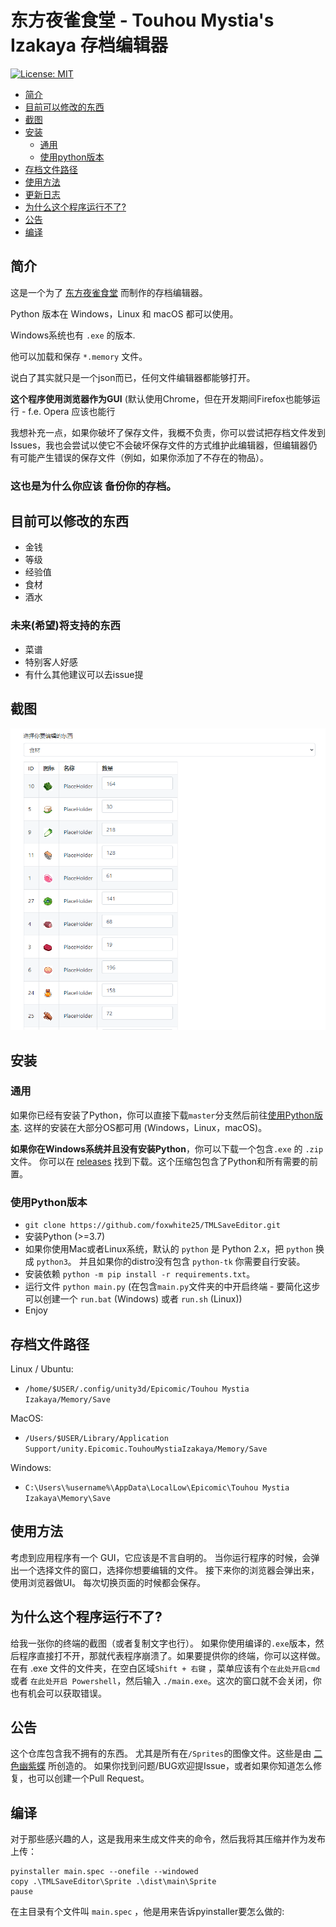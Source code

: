 东方夜雀食堂 - Touhou Mystia's Izakaya 存档编辑器
================================
[![License: MIT](https://img.shields.io/badge/License-GPT3-green.svg)](https://github.com/foxwhite25/TMLSaveEditor/blob/main/LICENSE)

* [简介](#简介)
* [目前可以修改的东西](#currently-editable)
* [截图](#截图)
* [安装](#安装)
    + [通用](#general)
    + [使用python版本](#installing-the-python-version)
* [存档文件路径](#save-file-locations)
* [使用方法](#使用方法)
* [更新日志](#更新日志)
* [为什么这个程序运行不了?](#the-application-is-not-working-)
* [公告](#notice)
* [编译](#building)

## 简介

这是一个为了 [东方夜雀食堂](https://store.steampowered.com/app/1584090) 而制作的存档编辑器。

Python 版本在 Windows，Linux 和 macOS 都可以使用。

Windows系统也有 `.exe` 的版本.

他可以加载和保存 `*.memory` 文件。

说白了其实就只是一个json而已，任何文件编辑器都能够打开。

**这个程序使用浏览器作为GUI** (默认使用Chrome，但在开发期间Firefox也能够运行 - f.e. Opera 应该也能行

我想补充一点，如果你破坏了保存文件，我概不负责，你可以尝试把存档文件发到Issues，我也会尝试以使它不会破坏保存文件的方式维护此编辑器，但编辑器仍有可能产生错误的保存文件（例如，如果你添加了不存在的物品）。

### 这也是为什么你应该 **备份你的存档**。 

## 目前可以修改的东西

* 金钱
* 等级
* 经验值
* 食材
* 酒水

### 未来(希望)将支持的东西

* 菜谱
* 特别客人好感
* 有什么其他建议可以去issue提

## 截图

![img.png](img.png)

## 安装

### 通用
如果你已经有安装了Python，你可以直接下载`master`分支然后前往[使用Python版本](#installing-the-python-version).
这样的安装在大部分OS都可用 (Windows，Linux，macOS)。

**如果你在Windows系统并且没有安装Python**，你可以下载一个包含`.exe` 的 `.zip` 文件。 你可以在 [releases](https://github.com/foxwhite25/TMLSaveEditor/releases) 找到下载。这个压缩包包含了Python和所有需要的前置。

### 使用Python版本

* `git clone https://github.com/foxwhite25/TMLSaveEditor.git`
* 安装Python (>=3.7)
* 如果你使用Mac或者Linux系统，默认的 `python` 是 Python 2.x，把 `python` 换成 `python3`。 并且如果你的distro没有包含 `python-tk` 你需要自行安装。 
* 安装依赖 `python -m pip install -r requirements.txt`。
* 运行文件 `python main.py` (在包含`main.py`文件夹的中开启终端 - 要简化这步可以创建一个 `run.bat` (Windows) 或者 `run.sh` (Linux))
* Enjoy


## 存档文件路径

Linux / Ubuntu:

* `/home/$USER/.config/unity3d/Epicomic/Touhou Mystia Izakaya/Memory/Save`

MacOS:

* `/Users/$USER/Library/Application Support/unity.Epicomic.TouhouMystiaIzakaya/Memory/Save`

Windows:

* `C:\Users\%username%\AppData\LocalLow\Epicomic\Touhou Mystia Izakaya\Memory\Save`

## 使用方法

考虑到应用程序有一个 GUI，它应该是不言自明的。
当你运行程序的时候，会弹出一个选择文件的窗口，选择你想要编辑的文件。
接下来你的浏览器会弹出来，使用浏览器做UI。
每次切换页面的时候都会保存。

## 为什么这个程序运行不了?

给我一张你的终端的截图（或者复制文字也行）。
如果你使用编译的`.exe`版本，然后程序直接打不开，那就代表程序崩溃了。如果要提供你的终端，你可以这样做。
在有 .exe 文件的文件夹，在空白区域`Shift + 右键` ，菜单应该有个`在此处开启cmd` 或者 `在此处开启 Powershell`，然后输入 `./main.exe`。这次的窗口就不会关闭，你也有机会可以获取错误。

## 公告

这个仓库包含我不拥有的东西。
尤其是所有在`/Sprites`的图像文件。这些是由 [二色幽紫蝶](https://space.bilibili.com/86865890/) 所创造的。
如果你找到问题/BUG欢迎提Issue，或者如果你知道怎么修复，也可以创建一个Pull Request。

## 编译

对于那些感兴趣的人，这是我用来生成文件夹的命令，然后我将其压缩并作为发布上传：

```batch
pyinstaller main.spec --onefile --windowed
copy .\TMLSaveEditor\Sprite .\dist\main\Sprite
pause
```

在主目录有个文件叫 `main.spec` ，他是用来告诉pyinstaller要怎么做的: